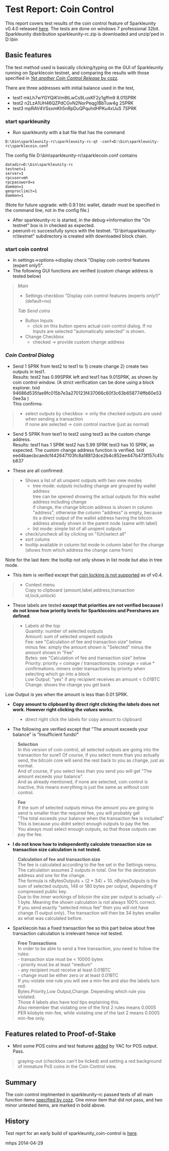 Test Report: Coin Control
===================================================

This report covers test results of the coin control feature of Sparkleunity v0.4.0 released [here](http://www.sparklecointalk.org/index.php?topic=2648.msg23426#msg23426). The tests are done on windows 7 professional 32bit. Sparkleunity distribution sparkleunity-rc.zip is downloaded and unzip'ped in D:\bin

## Basic features

The test method used is basically clicking/typing on the GUI of Sparkleunity running on Sparklecoin testnet, and comparing the results with those specified in [_Yet another Coin Control Release_ by cozz](https://bitcointalk.org/index.php?topic=144331.0).

There are three addresses with initial balance used in the test, 
* test1  mkLh7wYGYQiKVm8tLwCs9LusKF2y1gffm9  8.01SPRK 
* test2  n2LzA1UH46QZPdCGvN2NorPeqg1BbTuw4g  2SPRK
* test3  mpRAV4VSsxmKh5nRpDuQPquhdHPKu4xUuS  7SPRK

### start sparkleunity

* Run sparkleunity with a bat file that has the command
```
D:\bin\sparkleunity-rc\sparkleunity-rc-qt -conf=D:\bin\sparkleunity-rc\sparklecoin.conf
```
The config file D:\bin\sparkleunity-rc\sparklecoin.conf contains
```
datadir=D:\bin\sparkleunity-rc
testnet=1
server=1
rpcuser=mh
rpcpassword=x
daemon=1
genproclimit=1
daemon=1
```
(Note for future upgrade: with 0.9.1 btc wallet, datadir must be specified in the command line, not in the config file.)

* After sparkleunity-rc is started, in the debug->Information the "On testnet" box is in checked as expected. 
* peerunit-rc successfully syncs with the testnet. "D:\bin\sparkleunity-rc\testnet" subdirectory is created with downloaded block chain.

### start coin control

* In settings->options->display check "Display coin control features (expert only!)".
* The following GUI functions are verified (custom change address is tested below)

> _Main_
>   * Settings checkbox "Display coin control features (experts only!)" (default=no)
>
> _Tab Send coins_
>   * Button Inputs
>     * click on this button opens actual coin control dialog. If no Inputs are selected "automatically selected" is shown.
>   * Change Checkbox
>     * checked -> provide custom change address

### _Coin Control Dialog_ 

* Send 1 SPRK from test2 to test1 to 1) create change 2) create two outputs in test1.  
  Results: test2 has 0.99SPRK left and test1 has 9.01SPRK, as shown by coin control window. (A strict verification can be done using a block explorer. txid 94686d535fae9fc015b7e3a270123f437066c60f3c63b658774ffb60e530ee3a )  
  This confirms:

>  * select outputs by checkbox -> only the checked outputs are used when sending a transaction  
>    if none are selected -> coin control inactive (just as normal)

* Send 5 SPRK from test1 to test2 using test3 as the custom change address.  
  Results: test1 has 1 SPRK test2 has 5.99 SPRK test3 has 10 SPRK, as expected. The custom change address function is verified. txid eed4baecbcaedcf442647103fc8a18812dce2b4c852ee447b473f157c41cb837


* These are all confirmed:

> 
>  * Shows a list of all unspent outputs with two view modes
>    * tree mode: outputs including change are grouped by wallet address  
>       tree can be opened showing the actual outputs for this wallet address including change  
>       if change, the change bitcoin address is shown in column "address", otherwise the column "address" is empty, because its a direct output of the wallet address having the bitcoin address already shown in the parent node (same with label)
>    * list mode: simple list of all unspent outputs
>  * check/uncheck all by clicking on "(Un)select all"
>  * sort colums
>  * tooltip available in column list mode in column label for the change (shows from which address the change came from)

Note for the last item: the tooltip not only shows in list mode but also in tree mode.

* This item is verified except that [coin locking is not supported](https://bitcointalk.org/index.php?topic=276606.msg2958814#msg2958814) as of v0.4.

>  * Context menu  
>    Copy to clipboard (amount,label,address,transaction id,lock,unlock)

* These labels are tested **except that priorities are not verified because I do not know how priority levels for Sparklecoins and Peershares are defined**. 

>  * Labels at the top  
>    Quantity: number of selected outputs  
>    Amount: sum of selected unspent outputs  
>    Fee:   see "Calculation of fee and transaction size" below  
>    minus fee: simply the amount shown is "Selected" minus the amount shown in "Fee"  
>    Bytes: see "Calculation of fee and transaction size" below  
>    Priority: priority = coinage / transactionsize. coinage = value * confirmations.  miners order transactions by priority when selecting which go into a block  
>    Low Output: "yes" if any recipient receives an amount < 0.01BTC  
>    Change: shows the change you get back

Low Output is yes when the amount is less than 0.01 SPRK.

* **Copy amount to clipboard by direct right clicking the _labels_ does not work. However right clicking the _values_ works.**

>  * direct right click the labels for copy amount to clipboard

* The following are verified except that "The amount exceeds your balance" is "Insufficient funds!"

> **Selection**  
> In this version of coin control, all selected outputs are going into the transaction for sure!!
> Of course, if you select more than you actually send, the bitcoin core will send the rest back to you as change, just as normal.  
> And of course, if you select less than you send you will get "The amount exceeds your balance".  
> And as already mentioned, if none are selected, coin control is inactive, this means everything is just the same as without coin control.

> **Fee**  
> If the sum of selected outputs minus the amount you are going to send is smaller than the required fee, you will probably get  
> "The total exceeds your balance when the transaction fee is included"  
> This is because you didnt select enough outputs to pay the fee.  
> You always must select enough outputs, so that those outputs can pay the fee.


* **I do not know how to independently calculate transaction size so transaction size calculation is not tested.**

> **Calculation of fee and transaction size**  
> The fee is calculated according to the fee set in the Settings menu.  
> The calculation assumes 2 outputs in total. One for the destination address and one for the change.  
> The formula is nBytesOutputs + (2 * 34) + 10. nBytesOutputs is the sum of selected outputs, 148 or 180 bytes per output, depending if compressed public key.  
> Due to the inner workings of bitcoin the size per output is actually +/- 1 byte. Meaning the shown calculation is not always 100% correct.  
> If you send exactly "selected minus fee" then you will not have change (1 output only). The transaction will then be 34 bytes smaller as what was calculated before.

* Sparklecoin has a fixed transaction fee so this part below about free transaction calculation is irrelevant hence not tested. 

> **Free Transactions**  
> In order to be able to send a free transaction, you need to follow the rules:  
>     - transaction size must be < 10000 bytes  
>     - priority must be at least "medium"  
>     - any recipient must receive at least 0.01BTC  
>     - change must be either zero or at least 0.01BTC  
>  If you violate one rule you will see a min-fee and also the labels turn red:  
>  Bytes.Priority,Low Output,Change. Depending which rule you violated.  
>  Those 4 labels also have tool tips explaining this.  
>  Also remember that violating one of the first 2 rules means 0.0005 PER kilobyte min-fee,
>  while violating one of the last 2 means 0.0005 min-fee only.

## Features related to Proof-of-Stake

* Mint some POS coins and test features [added](https://bitcointalk.org/index.php?topic=276948.msg2980120#msg2980120) by YAC for POS output. Pass. 

> graying-out (checkbox can't be ticked) and setting a red background of immature PoS coins in the Coin Control view.

## Summary
The coin control implmented in sparkleunity-rc passed tests of all main function items [specified by cozz](https://bitcointalk.org/index.php?topic=144331.0). One minor item that did not pass, and two minor untested items, are marked in bold above.

## History
Test reprt for an early build of sparkleunity_coin-control is [here](http://www.sparklecointalk.org/index.php?topic=2699.msg23386#msg23386).

mhps
2014-04-29


